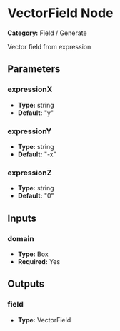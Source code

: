 
# VectorField Node

**Category:** Field / Generate

Vector field from expression

## Parameters


### expressionX
- **Type:** string
- **Default:** "y"





### expressionY
- **Type:** string
- **Default:** "-x"





### expressionZ
- **Type:** string
- **Default:** "0"





## Inputs


### domain
- **Type:** Box
- **Required:** Yes



## Outputs


### field
- **Type:** VectorField




